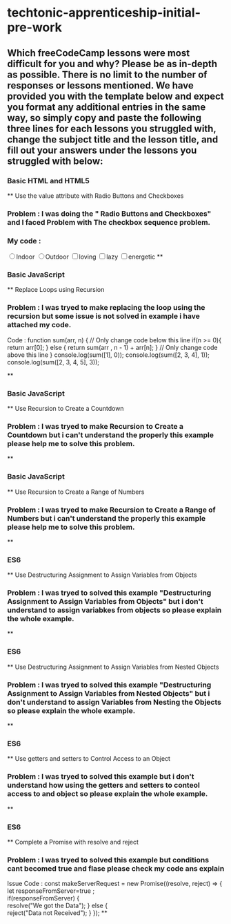 # techtonic-apprenticeship-initial-pre-work

## Which freeCodeCamp lessons were most difficult for you and why? Please be as in-depth as possible. There is no limit to the number of responses or lessons mentioned. We have provided you with the template below and expect you format any additional entries in the same way, so simply copy and paste the following three lines for each lessons you struggled with, change the subject title and the lesson title, and fill out your answers under the lessons you struggled with below:

### Basic HTML and HTML5
** Use the value attribute with Radio Buttons and Checkboxes

 ### Problem : I was doing the " Radio Buttons and Checkboxes" and I faced Problem with The checkbox sequence problem.
### My code : 
  <label >
  <input id="indoor" value="indoor" type="radio" name="indoor-outdoor">Indoor
</label>
<label>
  <input id="outdoor" value="outdoor" type="radio" name="indoor-outdoor">Outdoor
</label>

<label>
    <input id="loving" value="loving" type="checkbox" name="personality">loving
</label>
<label>
    <input id="lazy" value="lazy" type="checkbox" name="personality">lazy
</label>
<label>
    <input id="energetic" value="energetic" type="checkbox" name="personality">energetic
</label>
 **

### Basic JavaScript
** Replace Loops using Recursion

### Problem : I was tryed to make replacing the loop using the recursion but some issue is not solved in example i have attached my code.
Code : 
function sum(arr, n) {
  // Only change code below this line
if(n >= 0){
  return arr[0];
} else {
  return sum(arr , n - 1) + arr[n];
}
  // Only change code above this line
}
console.log(sum([1], 0));
console.log(sum([2, 3, 4], 1));
console.log(sum([2, 3, 4, 5], 3));

**

### Basic JavaScript
** Use Recursion to Create a Countdown

### Problem : I was tryed to make Recursion to Create a Countdown but i can't understand the properly this example please help me to solve this problem.
**

### Basic JavaScript
** Use Recursion to Create a Range of Numbers

### Problem : I was tryed to make Recursion to Create a Range of Numbers but i can't understand the properly this example please help me to solve this problem.
**


### ES6
** Use Destructuring Assignment to Assign Variables from Objects

### Problem : I was tryed to solved this example "Destructuring Assignment to Assign Variables from Objects" but i don't understand to assign variabkes from objects so please explain the whole example.
**

### ES6
** Use Destructuring Assignment to Assign Variables from Nested Objects

### Problem : I was tryed to solved this example "Destructuring Assignment to Assign Variables from Nested Objects" but i don't understand to assign Variables from Nesting the Objects so please explain the whole example.
**

### ES6
** Use getters and setters to Control Access to an Object

### Problem : I was tryed to solved this example  but i don't understand how using the getters and setters to conteol access to and object so please explain the whole example.
**

### ES6
** Complete a Promise with resolve and reject

### Problem : I was tryed to solved this example  but conditions cant becomed true and flase please check my code ans explain
Issue Code :
 const makeServerRequest = new Promise((resolve, reject) => {
  let responseFromServer=true ;  
  if(responseFromServer) {   
     resolve("We got the Data");
  } else {  
     reject("Data not Received");
  }
});
**